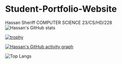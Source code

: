 ﻿# Student-Portfolio-Website
Hassan Sheriff 
COMPUTER SCIENCE 
23/CS/HD/228
![Hassan's GitHub stats](https://github-readme-stats.vercel.app/api?username=HassanSheriff&show_icons=true&theme=radical)

[![trophy](https://github-profile-trophy.vercel.app/?username=HassanSheriff&theme=onedark)](https://github.com/ryo-ma/github-profile-trophy)

[![Hassan's GitHub activity graph](https://github-readme-activity-graph.vercel.app/graph?username=HassanSheriff&theme=react-dark)](https://github.com/Ashutosh00710/github-readme-activity-graph)

![Top Langs](https://github-readme-stats.vercel.app/api/top-langs/?username=HassanSheriff&layout=compact&theme=radical)